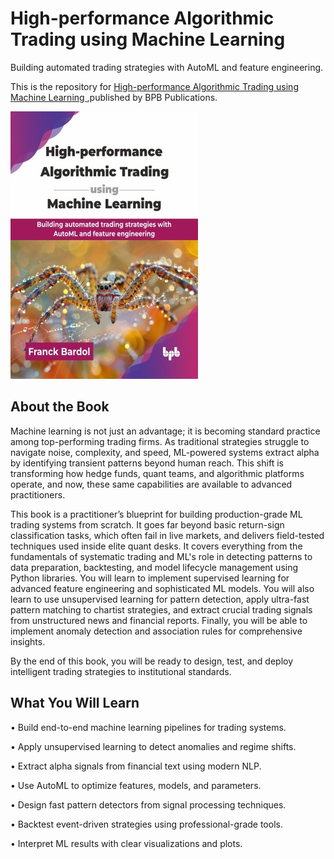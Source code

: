 # High-performance Algorithmic Trading using Machine Learning

Building automated trading strategies with AutoML and feature engineering.

This is the repository for [High-performance Algorithmic Trading using Machine Learning
](https://bpbonline.com/products/high-performance-algorithmic-trading-using-machine-learning?variant=44696256512200),published by BPB Publications.

<img src="9789365893892.jpg">

## About the Book
Machine learning is not just an advantage; it is becoming standard practice among top-performing trading firms. As traditional strategies struggle to navigate noise, complexity, and speed, ML-powered systems extract alpha by identifying transient patterns beyond human reach. This shift is transforming how hedge funds, quant teams, and algorithmic platforms operate, and now, these same capabilities are available to advanced practitioners.

This book is a practitioner’s blueprint for building production-grade ML trading systems from scratch. It goes far beyond basic return-sign classification tasks, which often fail in live markets, and delivers field-tested techniques used inside elite quant desks. It covers everything from the fundamentals of systematic trading and ML's role in detecting patterns to data preparation, backtesting, and model lifecycle management using Python libraries. You will learn to implement supervised learning for advanced feature engineering and sophisticated ML models. You will also learn to use unsupervised learning for pattern detection, apply ultra-fast pattern matching to chartist strategies, and extract crucial trading signals from unstructured news and financial reports. Finally, you will be able to implement anomaly detection and association rules for comprehensive insights. 

By the end of this book, you will be ready to design, test, and deploy intelligent trading strategies to institutional standards.

## What You Will Learn
• Build end-to-end machine learning pipelines for trading systems.

• Apply unsupervised learning to detect anomalies and regime shifts.

• Extract alpha signals from financial text using modern NLP.

• Use AutoML to optimize features, models, and parameters.

• Design fast pattern detectors from signal processing techniques.

• Backtest event-driven strategies using professional-grade tools.

• Interpret ML results with clear visualizations and plots.

